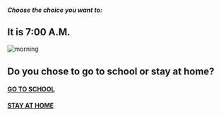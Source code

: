 ##### Choose the choice you want to:

## It is 7:00 A.M.
![morning](https://williampeynsaert.files.wordpress.com/2017/10/img_0532.jpg?w=2592&h=1936)
## Do you chose to go to school or stay at home?

#### [GO TO SCHOOL](school.md)

#### [STAY AT HOME](stayhome.md)